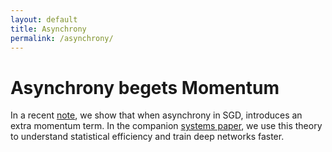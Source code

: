 ```yaml
---
layout: default
title: Asynchrony
permalink: /asynchrony/
---
```


Asynchrony begets Momentum
=========

In a recent [note](https://arxiv.org/abs/1605.09774), we show that
when asynchrony in SGD, introduces an extra momentum term. 
In the companion [systems paper](http://bit.ly/ovore), we use this
theory to understand statistical efficiency and train deep networks
faster.
